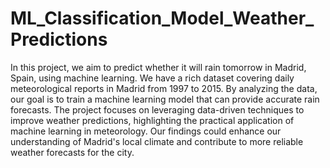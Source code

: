 # ML_Classification_Model_Weather_Predictions
In this project, we aim to predict whether it will rain tomorrow in Madrid, Spain, using machine learning. We have a rich dataset covering daily meteorological reports in Madrid from 1997 to 2015. By analyzing the data, our goal is to train a machine learning model that can provide accurate rain forecasts.
The project focuses on leveraging data-driven techniques to improve weather predictions, highlighting the practical application of machine learning in meteorology. Our findings could enhance our understanding of Madrid's local climate and contribute to more reliable weather forecasts for the city.
